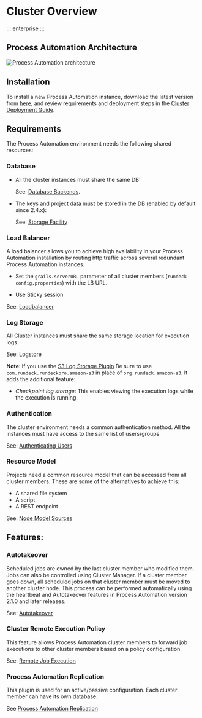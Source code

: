 # Cluster Overview

::: enterprise
:::

## Process Automation Architecture
![Process Automation architecture](~@assets/img/SingleCluster.png)

## Installation
To install a new Process Automation instance, download the latest version from [here](https://www.rundeck.com/downloads), and review requirements and deployment steps in the <a href="/files/pa-deployment-guide.pdf" download>Cluster Deployment Guide</a>.

## Requirements
The Process Automation environment needs the following shared resources:

### Database
- All the cluster instances must share the same DB:

  See: [Database Backends](/administration/configuration/database/index.md).

- The keys and project data must be stored in the DB (enabled by default since 2.4.x):

  See: [Storage Facility](/administration/configuration/storage-facility.md)

### Load Balancer
A load balancer allows you to achieve high availability in your Process Automation installation by routing http traffic across several redundant Process Automation instances.

- Set the `grails.serverURL` parameter of all cluster members (`rundeck-config.properties`) with the LB URL.

- Use Sticky session

See: [Loadbalancer](/administration/cluster/loadbalancer/index.md)

### Log Storage
All Cluster instances must share the same storage location for execution logs.

See: [Logstore](/administration/cluster/logstore/index.md)

**Note**: If you use the [S3 Log Storage Plugin](/administration/cluster/logstore/s3.md) Be sure to use `com.rundeck.rundeckpro.amazon-s3` in place of `org.rundeck.amazon-s3`. It adds the additional feature:

- _Checkpoint log storage_: This enables viewing the execution logs while the execution is running.

### Authentication
The cluster environment needs a common authentication method. All the instances must have access to the same list of users/groups

See: [Authenticating Users](/administration/security/authentication.md)

### Resource Model
Projects need a common resource model that can be accessed from all cluster members. These are some of the alternatives to achieve this:

- A shared file system
- A script
- A REST endpoint

See: [Node Model Sources](/manual/projects/resource-model-sources/index.md)

## Features:

### Autotakeover
Scheduled jobs are owned by the last cluster member who modified them. Jobs can also be controlled using Cluster Manager. If a cluster member goes down, all scheduled jobs on that cluster member must be moved to another cluster node. This process can be performed automatically using the heartbeat and Autotakeover features in Process Automation version 2.1.0 and later releases.

See: [Autotakeover](/administration/cluster/autotakeover/index.md)

### Cluster Remote Execution Policy
This feature allows Process Automation cluster members to forward job executions to other cluster members based on a policy configuration.

See: [Remote Job Execution](/administration/configuration/remote-job-execution.md)

### Process Automation Replication
This plugin is used for an active/passive configuration. Each cluster member can have its own database.

See [Process Automation Replication](/administration/cluster/replication/index.md)